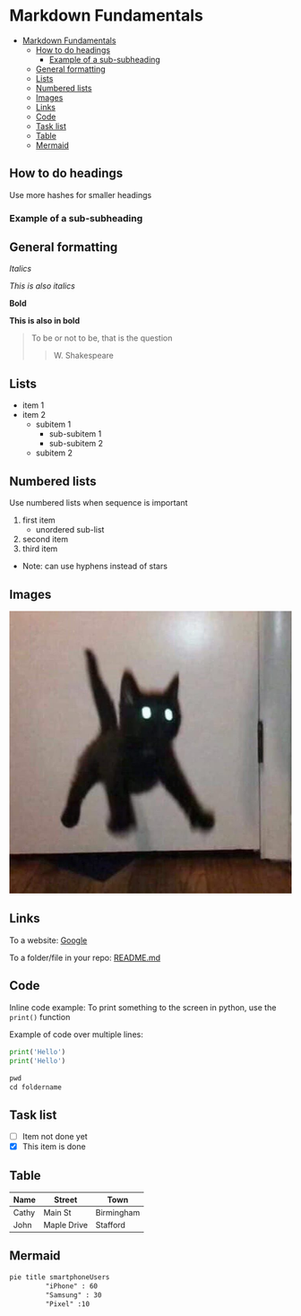 # Markdown Fundamentals

<!-- TOC -->
* [Markdown Fundamentals](#markdown-fundamentals)
  * [How to do headings](#how-to-do-headings)
    * [Example of a sub-subheading](#example-of-a-sub-subheading)
  * [General formatting](#general-formatting)
  * [Lists](#lists)
  * [Numbered lists](#numbered-lists)
  * [Images](#images)
  * [Links](#links)
  * [Code](#code)
  * [Task list](#task-list)
  * [Table](#table)
  * [Mermaid](#mermaid)
<!-- TOC -->

## How to do headings

Use more hashes for smaller headings

### Example of a sub-subheading

## General formatting
_Italics_

*This is also italics*

**Bold**

__This is also in bold__

> To be or not to be, that is the question
>> W. Shakespeare

## Lists

* item 1
* item 2
  * subitem 1
    * sub-subitem 1
    * sub-subitem 2
  * subitem 2

## Numbered lists

Use numbered lists when sequence is important

1. first item
   * unordered sub-list
2. second item
3. third item

- Note: can use hyphens instead of stars

## Images

![cat](../images/cat.jpg)

## Links

To a website: 
[Google](https://google.com)

To a folder/file in your repo:
[README.md](../learn_variables/README.md)

## Code

Inline code example: 
To print something to the screen in python, use the `print()` function

Example of code over multiple lines:
```python
print('Hello')
print('Hello')
```

```
pwd
cd foldername
```

## Task list

- [ ] Item not done yet
- [x] This item is done

## Table

| Name  | Street      | Town       |
|-------|-------------|------------|
| Cathy | Main St     | Birmingham |
| John  | Maple Drive | Stafford   |

## Mermaid

```mermaid
pie title smartphoneUsers
         "iPhone" : 60
         "Samsung" : 30
         "Pixel" :10
```
